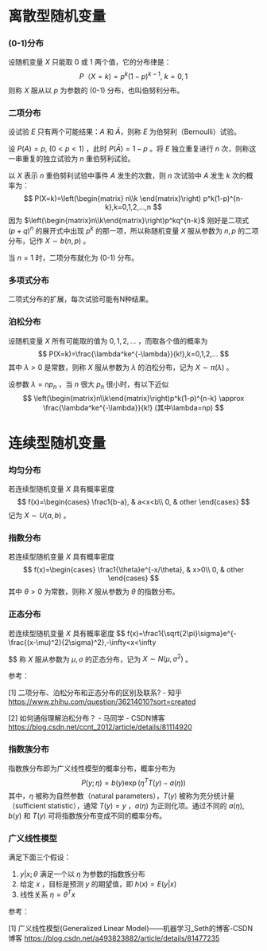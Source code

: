 # 离散型随机变量

### (0-1)分布

设随机变量 $X$ 只能取 0 或 1 两个值，它的分布律是：
$$
P（X=k)=p^k(1-p)^{k-1},\ k=0,1
$$
则称 $X$ 服从以 $p$ 为参数的 (0-1) 分布，也叫伯努利分布。

### 二项分布

设试验 $E$ 只有两个可能结果：$A$ 和 $\bar A$，则称 $E$ 为伯努利（Bernoulli）试验。

设 $P(A)=p,\ (0<p<1)$ ，此时 $P(\bar A)=1-p$ 。将 $E$ 独立重复进行 $n$ 次，则称这一串重复的独立试验为 $n$ 重伯努利试验。

以 $X$ 表示 $n$ 重伯努利试验中事件 $A$ 发生的次数，则 $n$ 次试验中 $A$ 发生 $k$ 次的概率为：
$$
P(X=k)=\left(\begin{matrix} n\\k \end{matrix}\right) p^k(1-p)^{n-k},k=0,1,2,...,n
$$
因为 $\left(\begin{matrix}n\\k\end{matrix}\right)p^kq^{n-k}$ 刚好是二项式 $(p+q)^n$ 的展开式中出现 $p^k$ 的那一项，所以称随机变量 $X$ 服从参数为 $n,p$ 的二项分布，记作 $X\sim b(n,p)$ 。

当 $n=1$ 时，二项分布就化为 (0-1) 分布。

### 多项式分布

二项式分布的扩展，每次试验可能有N种结果。

### 泊松分布

设随机变量 $X$ 所有可能取的值为 $0,1,2,...$ ，而取各个值的概率为
$$
P(X=k)=\frac{\lambda^ke^{-\lambda}}{k!},k=0,1,2,...
$$
其中 $\lambda>0$ 是常数，则称 $X$ 服从参数为 $\lambda$ 的泊松分布，记为 $X\sim\pi(\lambda)$ 。



设参数 $\lambda=np_n$ ，当 $n$ 很大 $p_n$ 很小时，有以下近似
$$
\left(\begin{matrix}n\\k\end{matrix}\right)p^k(1-p)^{n-k}
\approx \frac{\lambda^ke^{-\lambda}}{k!} (其中\lambda=np)
$$


# 连续型随机变量

### 均匀分布

若连续型随机变量 $X$ 具有概率密度
$$
f(x)=\begin{cases}
\frac1{b-a}, & a<x<b\\
0, & other
\end{cases}
$$
记为 $X\sim U(a,b)$ 。

### 指数分布

若连续型随机变量 $X$ 具有概率密度
$$
f(x)=\begin{cases}
\frac1{\theta}e^{-x/\theta}, & x>0\\
0, & other
\end{cases}
$$
其中 $\theta>0$ 为常数，则称 $X$ 服从参数为 $\theta$ 的指数分布。

### 正态分布

若连续型随机变量 $X$ 具有概率密度
$$
f(x)=\frac1{\sqrt{2\pi}\sigma}e^{-\frac{(x-\mu)^2}{2\sigma}^2},-\infty<x<\infty
$$
称 $X$ 服从参数为 $\mu,\sigma$ 的正态分布，记为 $X\sim N(\mu,\sigma^2)$ 。



参考：

[1] 二项分布、泊松分布和正态分布的区别及联系? - 知乎
https://www.zhihu.com/question/36214010?sort=created

[2] 如何通俗理解泊松分布？ - 马同学 - CSDN博客
https://blog.csdn.net/ccnt_2012/article/details/81114920



### 指数族分布

指数族分布即为广义线性模型的概率分布，概率分布为
$$
P(y;\eta)=b(y)\exp(\eta^T T(y)-a(\eta))
$$
其中，$\eta$ 被称为自然参数（natural parameters），$T(y)$ 被称为充分统计量（sufficient statistic），通常 $T(y)=y$ ，$a(\eta)$ 为正则化项。通过不同的 $a(\eta),b(y)$ 和 $T(y)$ 可将指数族分布变成不同的概率分布。

### 广义线性模型

满足下面三个假设：

1. $y|x;\theta$ 满足一个以 $\eta$ 为参数的指数族分布
2. 给定 $x$ ，目标是预测 $y$ 的期望值，即 $h(x)=E(y|x)$
3. 线性关系 $\eta=\theta^Tx$ 



参考：

[1] 广义线性模型(Generalized Linear Model)——机器学习_Seth的博客-CSDN博客
https://blog.csdn.net/a493823882/article/details/81477235